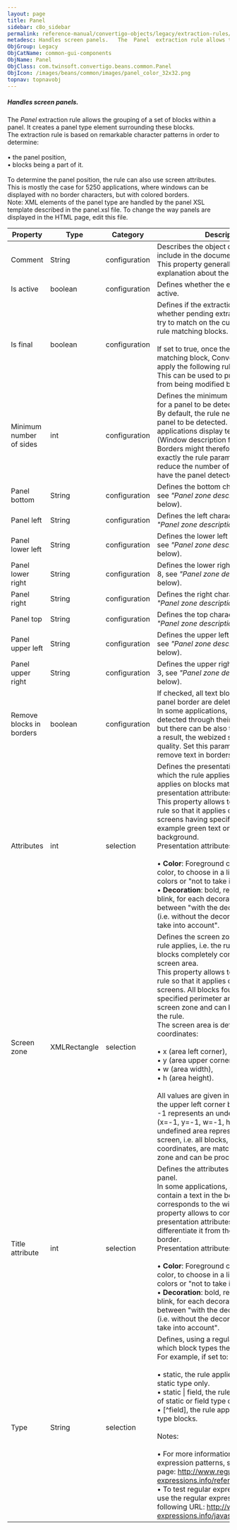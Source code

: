 ```yaml
---
layout: page
title: Panel
sidebar: c8o_sidebar
permalink: reference-manual/convertigo-objects/legacy/extraction-rules/common-gui-components/panel/
metadesc: Handles screen panels.   The  Panel  extraction rule allows the grouping of a set of blocks within a panel. It creates a <span class="computer">panel 
ObjGroup: Legacy
ObjCatName: common-gui-components
ObjName: Panel
ObjClass: com.twinsoft.convertigo.beans.common.Panel
ObjIcon: /images/beans/common/images/panel_color_32x32.png
topnav: topnavobj
---
```

##### Handles screen panels. 

The <i>Panel</i> extraction rule allows the grouping of a set of blocks within a panel. It creates a <span class="computer">panel</span> type element surrounding these blocks.<br/>The extraction rule is based on remarkable character patterns in order to determine: <br/><br/>• the panel position, <br/>• blocks being a part of it. <br/><br/>To determine the panel position, the rule can also use screen attributes. This is mostly the case for 5250 applications, where windows can be displayed with no border characters, but with colored borders.<br/><span class="orangetwinsoft">Note:</span> XML elements of the <span class="computer">panel</span> type are handled by the <span class="computer">panel</span> XSL template described in the <span class="computer">panel.xsl</span> file. To change the way panels are displayed in the HTML page, edit this file.

Property | Type | Category | Description
--- | --- | --- | ---
Comment | String | configuration | Describes the object comment to include in the documentation report.<br/>This property generally contains an explanation about the object.
Is active | boolean | configuration | Defines whether the extraction rule is active.
Is final | boolean | configuration | Defines if the extraction is final, i.e. whether pending extraction rules should try to match on the current extraction rule matching blocks.<br/><br/>If set to <span class="computer">true</span>, once the rule applies on a matching block, Convertigo doesn't apply the following rules on this block. This can be used to prevent a block from being modified by other rules.
Minimum number of sides | int | configuration | Defines the minimum number of sides for a panel to be detected.<br/>By default, the rule needs 4 sides for a panel to be detected. Sometimes, applications display text in borders (Window description for example). Borders might therefore not match exactly the rule parameters, so you can reduce the number of sides and still have the panel detected.
Panel bottom | String | configuration | Defines the bottom character (zone 7, see <i>"Panel zone description"</i> table below).
Panel left | String | configuration | Defines the left character (zone 4, see <i>"Panel zone description"</i> table below).
Panel lower left | String | configuration | Defines the lower left character (zone 6, see <i>"Panel zone description"</i> table below).
Panel lower right | String | configuration | Defines the lower right character (zone 8, see <i>"Panel zone description"</i> table below).
Panel right | String | configuration | Defines the right character (zone 5, see <i>"Panel zone description"</i> table below).
Panel top | String | configuration | Defines the top character (zone 2, see <i>"Panel zone description"</i> table below).
Panel upper left | String | configuration | Defines the upper left character (zone 1, see <i>"Panel zone description"</i> table below).
Panel upper right | String | configuration | Defines the upper right character (zone 3, see <i>"Panel zone description"</i> table below).
Remove blocks in borders | boolean | configuration | If checked, all text blocks found in the panel border are deleted.<br/>In some applications, windows are detected through their colored border, but there can be also text in borders. As a result, the webized screen is of poor quality. Set this parameter to <span class="computer">true</span> to remove text in borders.
Attributes | int | selection | Defines the presentation attributes on which the rule applies, i.e. the rule applies on blocks matching these presentation attributes.<br/>This property allows to configure the rule so that it applies only to parts of screens having specific attributes, for example green text on black background.<br/>Presentation attributes to configure are :<br/><br/>• <b>Color</b>: <span class="computer">Foreground</span> color, <span class="computer">Background</span> color, to choose in a list of predefined colors or "not to take into account".<br/>• <b>Decoration</b>: <span class="computer">bold</span>, <span class="computer">reverse</span>, <span class="computer">underlined</span>, <span class="computer">blink</span>, for each decoration choose between "with the decoration", "normal" (i.e. without the decoration), or "not to take into account".<br/>
Screen zone | XMLRectangle | selection | Defines the screen zone on which the rule applies, i.e. the rule applies on blocks completely contained in this screen area.<br/>This property allows to configure the rule so that it applies only to areas of screens. All blocks found within the specified perimeter are matching this screen zone and can be processed by the rule. <br/>The screen area is defined through four coordinates: <br/><br/>• x (area left corner), <br/>• y (area upper corner), <br/>• w (area width), <br/>• h (area height). <br/><br/>All values are given in characters, with the upper left corner being (x=0, y=0). <br/><span class="computer">-1</span> represents an undefined value: <span class="computer">(x=-1, y=-1, w=-1, h=-1)</span> is an undefined area representing the whole screen, i.e. all blocks, whatever their coordinates, are matching this screen zone and can be processed by the rule.
Title attribute  | int | selection | Defines the attributes of the title of the panel.<br/>In some applications, a panel can contain a text in the border that corresponds to the window title. This property allows to configure the presentation attributes of this title to differentiate it from the rest of the panel border.<br/>Presentation attributes to configure are :<br/><br/>• <b>Color</b>: <span class="computer">Foreground</span> color, <span class="computer">Background</span> color, to choose in a list of predefined colors or "not to take into account".<br/>• <b>Decoration</b>: <span class="computer">bold</span>, <span class="computer">reverse</span>, <span class="computer">underlined</span>, <span class="computer">blink</span>, for each decoration choose between "with the decoration", "normal" (i.e. without the decoration), or "not to take into account". <br/>
Type | String | selection | Defines, using a regular expression, to which block types the rule applies.<br/>For example, if set to: <br/><br/>• <span class="computer">static</span>, the rule applies to blocks of <span class="computer">static</span> type only. <br/>• <span class="computer">static &#124; field</span>, the rule applies to blocks of <span class="computer">static</span> or <span class="computer">field</span> type only. <br/>• <span class="computer">[^field]</span>, the rule applies to all but <span class="computer">field</span> type blocks.<br/><br/><span class="orangetwinsoft">Notes:</span><br/><br/>• For more information about regular expression patterns, see the following page: <span class="computer">http://www.regular-expressions.info/reference.html</span>. <br/>• To test regular expressions, you can use the regular expression tester at the following URL: <span class="computer">http://www.regular-expressions.info/javascriptexample.html</span>.<br/>
